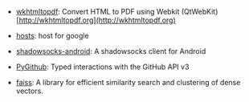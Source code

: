 - [wkhtmltopdf](https://github.com/wkhtmltopdf/wkhtmltopdf): Convert HTML to PDF using Webkit (QtWebKit) [http://wkhtmltopdf.org](http://wkhtmltopdf.org)

- [hosts](https://github.com/racaljk/hosts): host for google

- [shadowsocks-android](https://github.com/shadowsocks/shadowsocks-android): A shadowsocks client for Android

- [PyGithub](https://github.com/PyGithub/PyGithub): Typed interactions with the GitHub API v3

- [faiss](https://github.com/facebookresearch/faiss): A library for efficient similarity search and clustering of dense vectors.
